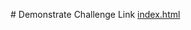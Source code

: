 <p> # Demonstrate Challenge Link 
    <a href="https://mzughbor.github.io/recovery-p-c01-s07-omnifood-project-desktop-version/index.html">index.html<a>
</p>
